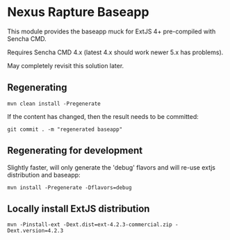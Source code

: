 <!--

    Sonatype Nexus (TM) Open Source Version
    Copyright (c) 2008-2015 Sonatype, Inc.
    All rights reserved. Includes the third-party code listed at http://links.sonatype.com/products/nexus/oss/attributions.

    This program and the accompanying materials are made available under the terms of the Eclipse Public License Version 1.0,
    which accompanies this distribution and is available at http://www.eclipse.org/legal/epl-v10.html.

    Sonatype Nexus (TM) Professional Version is available from Sonatype, Inc. "Sonatype" and "Sonatype Nexus" are trademarks
    of Sonatype, Inc. Apache Maven is a trademark of the Apache Software Foundation. M2eclipse is a trademark of the
    Eclipse Foundation. All other trademarks are the property of their respective owners.

-->
# Nexus Rapture Baseapp

This module provides the baseapp muck for ExtJS 4+ pre-compiled with Sencha CMD.

Requires Sencha CMD 4.x (latest 4.x should work newer 5.x has problems).

May completely revisit this solution later.

## Regenerating

    mvn clean install -Pregenerate

If the content has changed, then the result needs to be committed:

    git commit . -m "regenerated baseapp"

## Regenerating for development

Slightly faster, will only generate the 'debug' flavors and will re-use extjs distribution and baseapp: 

    mvn install -Pregenerate -Dflavors=debug

## Locally install ExtJS distribution

    mvn -Pinstall-ext -Dext.dist=ext-4.2.3-commercial.zip -Dext.version=4.2.3
